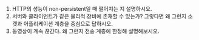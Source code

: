 1. HTTP의 성능이 non-persistent일 때 떨어지는 지 설명하시오.
2. 서버와 클라이언트가 같은 물리적 장비에 존재할 수 있는가? 그렇다면 왜 그런지 소켓과 어플리케이션 계층을 중심으로 답하시오.
3. 동영상이 계속 끊긴다. 왜 그런지 전송 계층에 한정해 설명해보시오.